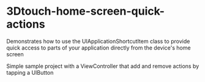 # 3Dtouch-home-screen-quick-actions
Demonstrates how to use the UIApplicationShortcutItem class to provide quick access to parts of your application directly from the device's home screen


Simple sample project with a ViewController that add and remove actions by tapping a UIButton